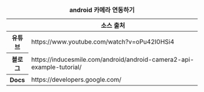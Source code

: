 <table>
  <caption><strong><center>android 카메라 연동하기</caption>
  <thead>
    <tr>
      <th></th>
      <th>소스 출처</th>
    </tr>
  </thead>
  <tbody>
    <tr>
      <th>유튜브</th>
      <td>https://www.youtube.com/watch?v=oPu42I0HSi4</td>
    </tr>
    <tr>
      <th>블로그</th>
      <td>https://inducesmile.com/android/android-camera2-api-example-tutorial/</td>
    </tr>
    <tr>
      <th>Docs</th>
      <td>https://developers.google.com/</td>
    </tr>  
  </tbody>
</table>
